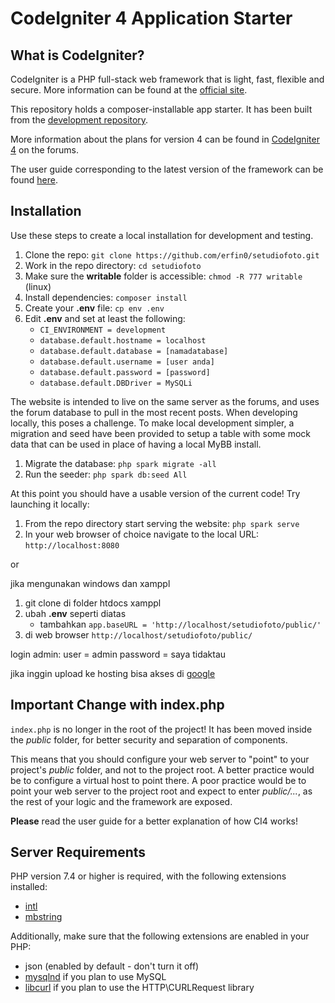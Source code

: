 # CodeIgniter 4 Application Starter

## What is CodeIgniter?

CodeIgniter is a PHP full-stack web framework that is light, fast, flexible and secure.
More information can be found at the [official site](https://codeigniter.com).

This repository holds a composer-installable app starter.
It has been built from the
[development repository](https://github.com/codeigniter4/CodeIgniter4).

More information about the plans for version 4 can be found in [CodeIgniter 4](https://forum.codeigniter.com/forumdisplay.php?fid=28) on the forums.

The user guide corresponding to the latest version of the framework can be found
[here](https://codeigniter4.github.io/userguide/).
## Installation

Use these steps to create a local installation for development and testing.


1. Clone the repo: `git clone https://github.com/erfin0/setudiofoto.git`
2. Work in the repo directory: `cd setudiofoto`
3. Make sure the **writable** folder is accessible: `chmod -R 777 writable` (linux)
4. Install dependencies: `composer install`
5. Create your **.env** file: `cp env .env`
6. Edit **.env** and set at least the following:
	* `CI_ENVIRONMENT = development`		
    * `database.default.hostname = localhost`
    * `database.default.database = [namadatabase]`
    * `database.default.username = [user anda]`
    * `database.default.password = [password] `
    * `database.default.DBDriver = MySQLi`

The website is intended to live on the same server as the forums, and uses the forum
database to pull in the most recent posts. When developing locally, this poses a challenge.
To make local development simpler, a migration and seed have been provided to setup a 
table with some mock data that can be used in place of having a local MyBB install.

1. Migrate the database: `php spark migrate -all`
2. Run the seeder: `php spark db:seed All`

At this point you should have a usable version of the current code! Try launching it locally:

1. From the repo directory start serving the website: `php spark serve`
2. In your web browser of choice navigate to the local URL: `http://localhost:8080`

or 

jika mengunakan windows dan xamppl 

1. git clone di folder htdocs xamppl
2. ubah **.env** seperti diatas 
   * tambahkan  `app.baseURL = 'http://localhost/setudiofoto/public/'`
3. di web browser `http://localhost/setudiofoto/public/`

login admin:
user = admin
password = saya tidaktau

jika inggin upload ke hosting bisa akses di [google](https://www.google.com/search?q=upload+codeigniter+4+ke+hosting)


## Important Change with index.php

`index.php` is no longer in the root of the project! It has been moved inside the *public* folder,
for better security and separation of components.

This means that you should configure your web server to "point" to your project's *public* folder, and
not to the project root. A better practice would be to configure a virtual host to point there. A poor practice would be to point your web server to the project root and expect to enter *public/...*, as the rest of your logic and the
framework are exposed.

**Please** read the user guide for a better explanation of how CI4 works!



## Server Requirements

PHP version 7.4 or higher is required, with the following extensions installed:

- [intl](http://php.net/manual/en/intl.requirements.php)
- [mbstring](http://php.net/manual/en/mbstring.installation.php)

Additionally, make sure that the following extensions are enabled in your PHP:

- json (enabled by default - don't turn it off)
- [mysqlnd](http://php.net/manual/en/mysqlnd.install.php) if you plan to use MySQL
- [libcurl](http://php.net/manual/en/curl.requirements.php) if you plan to use the HTTP\CURLRequest library
